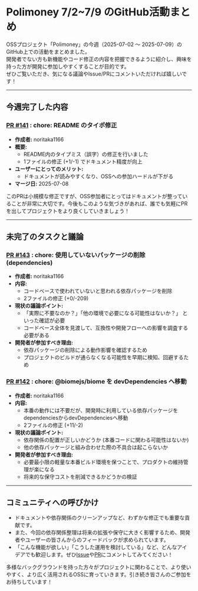 # Polimoney 7/2~7/9 のGitHub活動まとめ

OSSプロジェクト「Polimoney」の今週（2025-07-02 ～ 2025-07-09）のGitHub上での活動をまとめました。  
開発者でない方も新機能やコード修正の内容を把握できるように紹介し、興味を持った方が開発に参加しやすくすることが目的です。  
ぜひご覧いただき、気になる議論やIssue/PRにコメントいただければ嬉しいです！

---

## 今週完了した内容

### [PR #141](https://github.com/digitaldemocracy2030/polimoney/pull/141) : chore: README のタイポ修正

- **作成者:** noritaka1166  
- **概要:**  
  - README内のタイプミス（誤字）の修正を行いました  
  - 1ファイルの修正 (+1/-1) でドキュメント精度が向上  
- **ユーザーにとってのメリット:**  
  - ドキュメントが読みやすくなり、OSSへの参加ハードルが下がる  
- **マージ日:** 2025-07-08

このPRは小規模な修正ですが、OSS参加者にとってはドキュメントが整っていることが非常に大切です。今後もこのような気づきがあれば、誰でも気軽にPRを出してプロジェクトをより良くしていきましょう！

---

## 未完了のタスクと議論

### [PR #143](https://github.com/digitaldemocracy2030/polimoney/pull/143) : chore: 使用していないパッケージの削除 (dependencies)

- **作成者:** noritaka1166  
- **内容:**  
  - コードベースで使われていないと思われる依存パッケージを削除  
  - 2ファイルの修正 (+0/-209)  
- **現状の議論ポイント:**  
  - 「実際に不要なのか？」「他の環境で必要になる可能性はないか？」 といった確認が必要  
  - コードベース全体を見渡して、互換性や開発フローへの影響を調査する必要がある  
- **開発者が参加すべき理由:**  
  - 依存パッケージの削除による動作影響を確認するため  
  - プロジェクトのビルドが通らなくなる可能性を早期に検知、回避するため  

### [PR #142](https://github.com/digitaldemocracy2030/polimoney/pull/142) : chore: @biomejs/biome を devDependencies へ移動

- **作成者:** noritaka1166  
- **内容:**  
  - 本番の動作には不要だが、開発時に利用している依存パッケージをdependenciesからdevDependenciesへ移動  
  - 2ファイルの修正 (+11/-2)  
- **現状の議論ポイント:**  
  - 依存関係の配置が正しいかどうか (本番コードに関わる可能性はないか)  
  - 他の依存パッケージと組み合わせた際の不具合は起こらないか  
- **開発者が参加すべき理由:**  
  - 必要最小限の軽量な本番ビルド環境を保つことで、プロダクトの維持管理が楽になる  
  - 将来的な保守コストを削減できるかどうかの検証  

---

## コミュニティへの呼びかけ

- ドキュメントや依存関係のクリーンアップなど、わずかな修正でも重要な貢献です。  
- また、今回の依存関係整理は将来の拡張や保守に大きく影響するため、開発者やユーザーの皆さんからのフィードバックが求められています。  
- 「こんな機能が欲しい」「こうした運用を検討している」など、どんなアイデアでも歓迎します。ぜひ[Issue](https://github.com/digitaldemocracy2030/polimoney/issues)や[PR](https://github.com/digitaldemocracy2030/polimoney/pulls)にコメントしてみてください！

多様なバックグラウンドを持った方々がプロジェクトに関わることで、より使いやすく、より広く活用されるOSSに育っていきます。引き続き皆さんのご参加をお待ちしています！